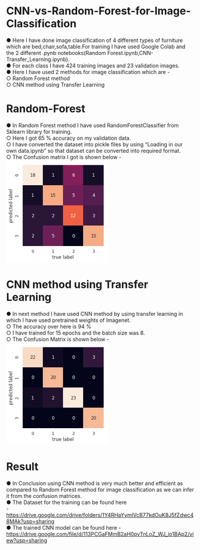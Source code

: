 # CNN-vs-Random-Forest-for-Image-Classification
● Here I have done image classification of 4 different types of furniture which are bed,chair,sofa,table.For training I have used Google Colab and the 2 different .pynb notebooks(Random Forest.ipynb,CNN-Transfer_Learning.ipynb).<br/>
● For each class I have 424 training images and 23 validation images.<br/>
● Here I have used 2 methods for image classification which are -<br/>
  ○ Random Forest method<br/>
  ○ CNN method using Transfer Learning<br/> 
# Random-Forest
● In Random Forest method I have used RandomForestClassifier from Sklearn library for training.<br/>
  ○ Here I got 65 % accuracy on my validation data.<br/>
  ○ I have converted the dataset into pickle files by using “Loading in our own data.ipynb” so that dataset can be converted into
    required format.<br/>
  ○ The Confusion matrix I got is shown below -<br/>
  ![alt text](Random_Forest.png)<br/>
# CNN method using Transfer Learning
● In next method I have used CNN method by using transfer learning in which I have used pretrained weights of Imagenet.<br/>
  ○ The accuracy over here is 94 %<br/>
  ○ I have trained for 15 epochs and the batch size was 8.<br/>
  ○ The Confusion Matrix is shown below -<br/>
  ![alt text](CNN.png)<br/>

# Result
● In Conclusion using CNN method is very much better and efficient as compared to Random Forest method for image classification as
we can infer it from the confusion matrices.<br/>
● The Dataset for the training can be found here <br/>-
  https://drive.google.com/drive/folders/1Y4RHaYymlVcB77kdOuK8J5fZdwc48MAk?usp=sharing <br/>
● The trained CNN model can be found here -<br/>
  https://drive.google.com/file/d/113PCGaFMmB2aH0pvTnLoZ_WJ_io1BAp2/view?usp=sharing <br/>
